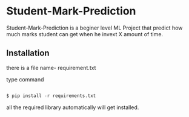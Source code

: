# Student-Mark-Prediction
Student-Mark-Prediction is a beginer level ML Project that predict how much marks student can get when he invext X amount of time.


## Installation
there is a file name- requirement.txt

type command 
```python

$ pip install -r requirements.txt
```
all the required library automatically will get installed.




